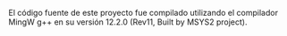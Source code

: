 El código fuente de este proyecto fue compilado utilizando el compilador MingW g++ en su versión 12.2.0 (Rev11, Built by MSYS2 project).
